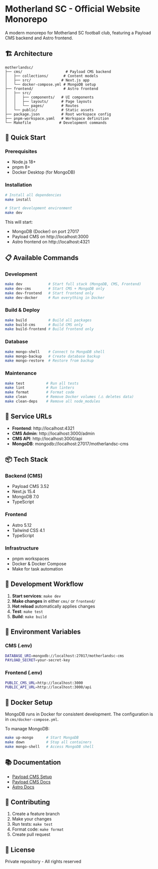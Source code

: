 # Motherland SC - Official Website Monorepo

A modern monorepo for Motherland SC football club, featuring a Payload CMS backend and Astro frontend.

## 🏗️ Architecture

```
motherlandsc/
├── cms/                    # Payload CMS backend
│   ├── collections/       # Content models
│   ├── src/              # Next.js app
│   └── docker-compose.yml # MongoDB setup
├── frontend/              # Astro frontend
│   ├── src/
│   │   ├── components/   # UI components
│   │   ├── layouts/      # Page layouts
│   │   └── pages/        # Routes
│   └── public/           # Static assets
├── package.json          # Root workspace config
├── pnpm-workspace.yaml   # Workspace definition
└── Makefile             # Development commands
```

## 🚀 Quick Start

### Prerequisites

- Node.js 18+
- pnpm 8+
- Docker Desktop (for MongoDB)

### Installation

```bash
# Install all dependencies
make install

# Start development environment
make dev
```

This will start:
- MongoDB (Docker) on port 27017
- Payload CMS on http://localhost:3000
- Astro frontend on http://localhost:4321

## 📋 Available Commands

### Development

```bash
make dev            # Start full stack (MongoDB, CMS, Frontend)
make dev-cms        # Start CMS + MongoDB only
make dev-frontend   # Start frontend only
make dev-docker     # Run everything in Docker
```

### Build & Deploy

```bash
make build          # Build all packages
make build-cms      # Build CMS only
make build-frontend # Build frontend only
```

### Database

```bash
make mongo-shell    # Connect to MongoDB shell
make mongo-backup   # Create database backup
make mongo-restore  # Restore from backup
```

### Maintenance

```bash
make test          # Run all tests
make lint          # Run linters
make format        # Format code
make clean         # Remove Docker volumes (⚠️ deletes data)
make clean-deps    # Remove all node_modules
```

## 🔗 Service URLs

- **Frontend**: http://localhost:4321
- **CMS Admin**: http://localhost:3000/admin
- **CMS API**: http://localhost:3000/api
- **MongoDB**: mongodb://localhost:27017/motherlandsc-cms

## 📦 Tech Stack

### Backend (CMS)
- Payload CMS 3.52
- Next.js 15.4
- MongoDB 7.0
- TypeScript

### Frontend
- Astro 5.12
- Tailwind CSS 4.1
- TypeScript

### Infrastructure
- pnpm workspaces
- Docker & Docker Compose
- Make for task automation

## 🏃 Development Workflow

1. **Start services**: `make dev`
2. **Make changes** in either `cms/` or `frontend/`
3. **Hot reload** automatically applies changes
4. **Test**: `make test`
5. **Build**: `make build`

## 📝 Environment Variables

### CMS (.env)
```bash
DATABASE_URI=mongodb://localhost:27017/motherlandsc-cms
PAYLOAD_SECRET=your-secret-key
```

### Frontend (.env)
```bash
PUBLIC_CMS_URL=http://localhost:3000
PUBLIC_API_URL=http://localhost:3000/api
```

## 🐳 Docker Setup

MongoDB runs in Docker for consistent development. The configuration is in `cms/docker-compose.yml`.

To manage MongoDB:
```bash
make up-mongo      # Start MongoDB
make down          # Stop all containers
make mongo-shell   # Access MongoDB shell
```

## 📚 Documentation

- [Payload CMS Setup](cms/MONGODB_SETUP.md)
- [Payload CMS Docs](https://payloadcms.com/docs)
- [Astro Docs](https://docs.astro.build)

## 🤝 Contributing

1. Create a feature branch
2. Make your changes
3. Run tests: `make test`
4. Format code: `make format`
5. Create pull request

## 📄 License

Private repository - All rights reserved